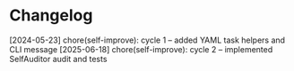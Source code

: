 # Changelog

[2024-05-23] chore(self-improve): cycle 1 – added YAML task helpers and CLI message
[2025-06-18] chore(self-improve): cycle 2 – implemented SelfAuditor audit and tests
